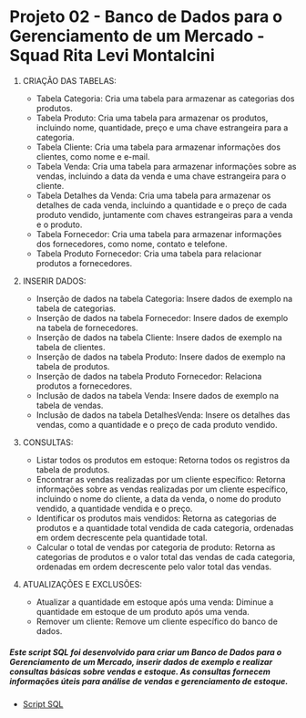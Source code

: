 # Projeto 02 - Banco de Dados para o Gerenciamento de um Mercado  - Squad Rita Levi Montalcini




1. CRIAÇÃO DAS TABELAS:

    - Tabela Categoria: Cria uma tabela para armazenar as categorias dos produtos.
    - Tabela Produto: Cria uma tabela para armazenar os produtos, incluindo nome, quantidade, preço e uma chave estrangeira para a categoria.
    - Tabela Cliente: Cria uma tabela para armazenar informações dos clientes, como nome e e-mail.
    - Tabela Venda: Cria uma tabela para armazenar informações sobre as vendas, incluindo a data da venda e uma chave estrangeira para o cliente.
    - Tabela Detalhes da Venda: Cria uma tabela para armazenar os detalhes de cada venda, incluindo a quantidade e o preço de cada produto vendido, juntamente com chaves estrangeiras para a venda e o produto.
    - Tabela Fornecedor: Cria uma tabela para armazenar informações dos fornecedores, como nome, contato e telefone.
    - Tabela Produto Fornecedor: Cria uma tabela para relacionar produtos a fornecedores.

2. INSERIR DADOS:

    - Inserção de dados na tabela Categoria: Insere dados de exemplo na tabela de categorias.
    - Inserção de dados na tabela Fornecedor: Insere dados de exemplo na tabela de fornecedores.
    - Inserção de dados na tabela Cliente: Insere dados de exemplo na tabela de clientes.
    - Inserção de dados na tabela Produto: Insere dados de exemplo na tabela de produtos.
    - Inserção de dados na tabela Produto Fornecedor: Relaciona produtos a fornecedores.
    - Inclusão de dados na tabela Venda: Insere dados de exemplo na tabela de vendas.
    - Inclusão de dados na tabela DetalhesVenda: Insere os detalhes das vendas, como a quantidade e o preço de cada produto vendido.

3. CONSULTAS:

    - Listar todos os produtos em estoque: Retorna todos os registros da tabela de produtos.
    - Encontrar as vendas realizadas por um cliente específico: Retorna informações sobre as vendas realizadas por um cliente específico, incluindo o nome do cliente, a data da venda, o nome do produto vendido, a quantidade vendida e o preço.
    - Identificar os produtos mais vendidos: Retorna as categorias de produtos e a quantidade total vendida de cada categoria, ordenadas em ordem decrescente pela quantidade total.
    - Calcular o total de vendas por categoria de produto: Retorna as categorias de produtos e o valor total das vendas de cada categoria, ordenadas em ordem decrescente pelo valor total das vendas.

4. ATUALIZAÇÕES E EXCLUSÕES:

    - Atualizar a quantidade em estoque após uma venda: 
    Diminue a quantidade em estoque de um produto após uma venda.
    - Remover um cliente: 
    Remove um cliente específico do banco de dados.

##### Este script SQL foi desenvolvido para criar um Banco de Dados para o Gerenciamento de um Mercado, inserir dados de exemplo e realizar consultas básicas sobre vendas e estoque. As consultas fornecem informações úteis para análise de vendas e gerenciamento de estoque.

-    [Script SQL](BD_Mercado.txt)
